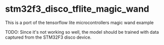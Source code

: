# stm32f3_disco_tflite_magic_wand
This is a port of the tensorflow lite microcontrollers magic wand example

TODO: Since it's not working so well, the model should be trained with data captured from the STM32F3 disco device.

